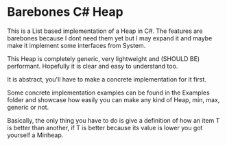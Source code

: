 # Barebones C# Heap
This is a List based implementation of a Heap in C#. The features are barebones because I dont need them yet but I may expand it and maybe make it implement some interfaces from System.

This Heap is completely generic, very lightweight and (SHOULD BE) performant. Hopefully it is clear and easy to understand too.

It is abstract, you'll have to make a concrete implementation for it first.

Some concrete implementation examples can be found in the Examples folder and showcase how easily you can make any kind of Heap, min, max, generic or not.

Basically, the only thing you have to do is give a definition of how an item T is better than another, if T is better because its value is lower you got yourself a Minheap.
